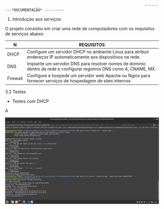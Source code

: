 
                                                                    ---------*DOCUMENTAÇÃO* ---------


1. Introdução aos serviços

O projeto consistiu em criar uma rede de computadores com os requisitos de serviços abaixo:

| N | REQUISITOS |
| ------------- | ------------- |
| DHCP | Configure um servidor DHCP no ambiente Linux para atribuir endereços IP automaticamente aos dispositivos na rede. |
| DNS  |Implante um servidor DNS para resolver nomes de domínio dentro da rede e configurar registros DNS como A, CNAME, MX.  |
| Firewall| Configure e hospede um servidor web Apache ou Nginx para fornecer serviços de hospedagem de sites internos


3.2 Testes

- Testes com DHCP

A

  ![Texto Alternativo](dhcp.png)






